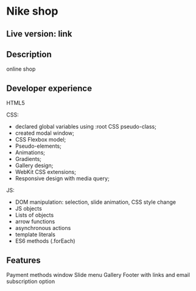 # Nike shop

## Live version: link

## Description
online shop

## Developer experience
HTML5

CSS:
- declared global variables using :root CSS pseudo-class;
- created modal window;
- CSS Flexbox model;
- Pseudo-elements;
- Animations;
- Gradients;
- Gallery design;
- WebKit CSS extensions;
- Responsive design with media query; 

JS: 
- DOM manipulation: selection, slide animation, CSS style change
- JS objects
- Lists of objects
- arrow functions
- asynchronous actions
- template literals
- ES6 methods (.forEach)

## Features
Payment methods window 
Slide menu
Gallery
Footer with links and email subscription option